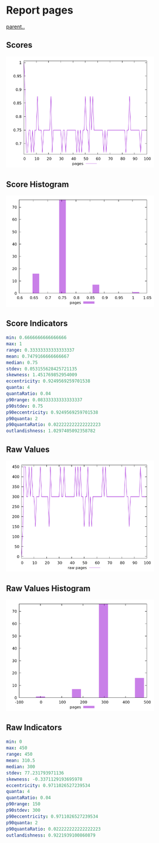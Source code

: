 # Report pages

[parent..](./..)  


## Scores

![score](./score.png)  

## Score Histogram

![hist](./hist.png)  

## Score Indicators

```yaml
min: 0.6666666666666666
max: 1
range: 0.33333333333333337
mean: 0.7479166666666667
median: 0.75
stdev: 0.053155628425721135
skewness: 1.451769852954009
eccentricity: 0.9249569259701538
quanta: 4
quantaRatio: 0.04
p90range: 0.08333333333333337
p90stdev: 0.75
p90eccentricity: 0.9249569259701538
p90quanta: 2
p90quantaRatio: 0.022222222222222223
outlandishness: 1.0297405092358782

```

## Raw Values

![raw](./raw.png)  

## Raw Values Histogram

![raw hist](./raw_hist.png)  

## Raw Indicators

```yaml
min: 0
max: 450
range: 450
mean: 310.5
median: 300
stdev: 77.231793971136
skewness: -0.3371129193695978
eccentricity: 0.9711026527239534
quanta: 4
quantaRatio: 0.04
p90range: 150
p90stdev: 300
p90eccentricity: 0.9711026527239534
p90quanta: 2
p90quantaRatio: 0.022222222222222223
outlandishness: 0.9221939100860879

```

<style>
  img {
    max-width: 80%;
  }
</style>
      

